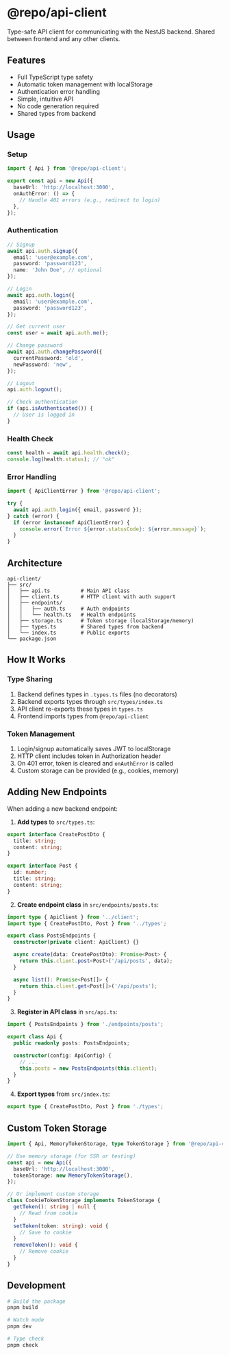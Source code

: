 # @repo/api-client

Type-safe API client for communicating with the NestJS backend. Shared between frontend and any other clients.

## Features

- Full TypeScript type safety
- Automatic token management with localStorage
- Authentication error handling
- Simple, intuitive API
- No code generation required
- Shared types from backend

## Usage

### Setup

```typescript
import { Api } from '@repo/api-client';

export const api = new Api({
  baseUrl: 'http://localhost:3000',
  onAuthError: () => {
    // Handle 401 errors (e.g., redirect to login)
  },
});
```

### Authentication

```typescript
// Signup
await api.auth.signup({
  email: 'user@example.com',
  password: 'password123',
  name: 'John Doe', // optional
});

// Login
await api.auth.login({
  email: 'user@example.com',
  password: 'password123',
});

// Get current user
const user = await api.auth.me();

// Change password
await api.auth.changePassword({
  currentPassword: 'old',
  newPassword: 'new',
});

// Logout
api.auth.logout();

// Check authentication
if (api.isAuthenticated()) {
  // User is logged in
}
```

### Health Check

```typescript
const health = await api.health.check();
console.log(health.status); // "ok"
```

### Error Handling

```typescript
import { ApiClientError } from '@repo/api-client';

try {
  await api.auth.login({ email, password });
} catch (error) {
  if (error instanceof ApiClientError) {
    console.error(`Error ${error.statusCode}: ${error.message}`);
  }
}
```

## Architecture

```
api-client/
├── src/
│   ├── api.ts          # Main API class
│   ├── client.ts       # HTTP client with auth support
│   ├── endpoints/
│   │   ├── auth.ts     # Auth endpoints
│   │   └── health.ts   # Health endpoints
│   ├── storage.ts      # Token storage (localStorage/memory)
│   ├── types.ts        # Shared types from backend
│   └── index.ts        # Public exports
└── package.json
```

## How It Works

### Type Sharing

1. Backend defines types in `.types.ts` files (no decorators)
2. Backend exports types through `src/types/index.ts`
3. API client re-exports these types in `types.ts`
4. Frontend imports types from `@repo/api-client`

### Token Management

1. Login/signup automatically saves JWT to localStorage
2. HTTP client includes token in Authorization header
3. On 401 error, token is cleared and `onAuthError` is called
4. Custom storage can be provided (e.g., cookies, memory)

## Adding New Endpoints

When adding a new backend endpoint:

1. **Add types** to `src/types.ts`:
```typescript
export interface CreatePostDto {
  title: string;
  content: string;
}

export interface Post {
  id: number;
  title: string;
  content: string;
}
```

2. **Create endpoint class** in `src/endpoints/posts.ts`:
```typescript
import type { ApiClient } from '../client';
import type { CreatePostDto, Post } from '../types';

export class PostsEndpoints {
  constructor(private client: ApiClient) {}

  async create(data: CreatePostDto): Promise<Post> {
    return this.client.post<Post>('/api/posts', data);
  }

  async list(): Promise<Post[]> {
    return this.client.get<Post[]>('/api/posts');
  }
}
```

3. **Register in API class** in `src/api.ts`:
```typescript
import { PostsEndpoints } from './endpoints/posts';

export class Api {
  public readonly posts: PostsEndpoints;

  constructor(config: ApiConfig) {
    // ...
    this.posts = new PostsEndpoints(this.client);
  }
}
```

4. **Export types** from `src/index.ts`:
```typescript
export type { CreatePostDto, Post } from './types';
```

## Custom Token Storage

```typescript
import { Api, MemoryTokenStorage, type TokenStorage } from '@repo/api-client';

// Use memory storage (for SSR or testing)
const api = new Api({
  baseUrl: 'http://localhost:3000',
  tokenStorage: new MemoryTokenStorage(),
});

// Or implement custom storage
class CookieTokenStorage implements TokenStorage {
  getToken(): string | null {
    // Read from cookie
  }
  setToken(token: string): void {
    // Save to cookie
  }
  removeToken(): void {
    // Remove cookie
  }
}
```

## Development

```bash
# Build the package
pnpm build

# Watch mode
pnpm dev

# Type check
pnpm check
```
